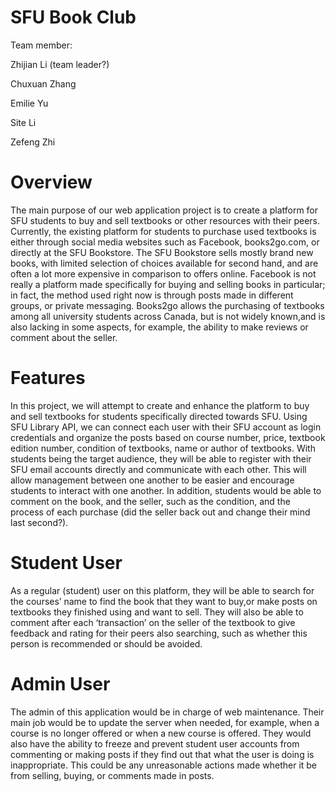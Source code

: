 # SFU Book Club

Team member:

Zhijian Li (team leader?)

Chuxuan Zhang

Emilie Yu

Site Li

Zefeng Zhi

# Overview
The main purpose of our web application project is to create a platform for SFU students to buy and sell textbooks or other resources with their peers. Currently, the existing platform for students to purchase used textbooks is either through social media websites such as Facebook, books2go.com, or directly at the SFU Bookstore. The SFU Bookstore sells mostly brand new books, with limited selection of choices available for second hand, and are often a lot more expensive in comparison to offers online. Facebook is not really a platform made specifically for buying and selling books in particular; in fact, the method used right now is through posts made in different groups, or private messaging. Books2go allows the purchasing of textbooks among all university students across Canada, but is not widely known,and is also lacking in some aspects, for example, the ability to make reviews or comment about the seller.
 
# Features
In this project, we will attempt to create and enhance the platform to buy and sell textbooks for students specifically directed towards SFU. Using SFU Library API, we can connect each user with their SFU account as login credentials and organize the posts based on course number, price, textbook edition number, condition of textbooks, name or author of textbooks. With students being the target audience, they will be able to register with their SFU email accounts directly and communicate with each other. This will allow management between one another to be easier and encourage students to interact with one another. In addition, students would be able to comment on the book, and the seller,  such as the condition, and the process of each purchase (did the seller back out and change their mind last second?).
 
# Student User
As a regular (student) user on this platform, they will be able to search for the courses’ name to find the book that they want to buy,or make posts on textbooks they finished using and want to sell. They will also be able to comment after each ‘transaction’ on the seller of the textbook to give feedback and rating for their peers also searching, such as whether this person is recommended or should be avoided.
 
# Admin User
The admin of this application would be in charge of web maintenance. Their main job would be to update the server when needed, for example, when a course is no longer offered or when a new course is offered. They would also have the ability to freeze and prevent student user accounts from commenting or making posts if they find out that what the user is doing is inappropriate. This could be any unreasonable actions made whether it be from selling, buying, or comments made in posts.
